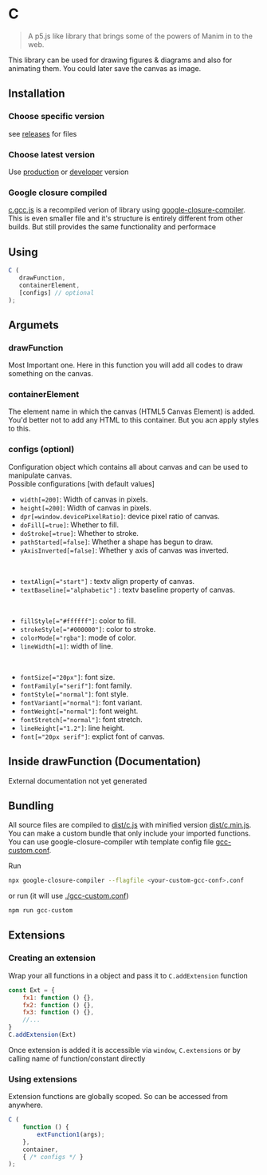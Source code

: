 # C

> A p5.js like library that brings some of the powers of Manim in to the web.

This library can be used for drawing figures & diagrams and also for animating them. You could later save the canvas as image.

## Installation

### Choose specific version

see [releases](https://github.com/Roopesh2/C/releases) for files

### Choose latest version

Use [production](dist/c.min.js) or [developer](dist/c.js) version

### Google closure compiled

[c.gcc.js](dist/c.gcc.js) is a recompiled verion of library using [google-closure-compiler](https://www.npmjs.com/package/google-closure-compiler). This is even smaller file and it's structure is entirely different from other builds. But still provides the same functionality and performace


## Using

 ```js
C (
	drawFunction,
	containerElement,
	[configs] // optional
);
```

## Argumets
### drawFunction

Most Important one. Here in this function you will add all codes to draw something on the canvas.

### containerElement

The element name in which the canvas (HTML5 Canvas Element) is added.
You'd better not to add any HTML to this container.
But you acn apply styles to this.

### configs (optionl)

Configuration object which contains all about canvas and can be used to manipulate canvas.  
Possible configurations [with default values]

* `width[=200]`: Width of canvas in pixels.
* `height[=200]`: Width of canvas in pixels.
* `dpr[=window.devicePixelRatio]`: device pixel ratio of canvas.
* `doFill[=true]`: Whether to fill.
* `doStroke[=true]`: Whether to stroke.
* `pathStarted[=false]`: Whether a shape has begun to draw.
* `yAxisInverted[=false]`: Whether y axis of canvas was inverted.

<br>

* `textAlign[="start"]` : textv align property of canvas.
* `textBaseline[="alphabetic"]` : textv baseline property of canvas.

<br>

* `fillStyle[="#ffffff"]`: color to fill.
* `strokeStyle[="#000000"]`: color to stroke.
* `colorMode[="rgba"]`: mode of color.
* `lineWidth[=1]`: width of line.

<br>

* `fontSize[="20px"]`: font size.
* `fontFamily[="serif"]`: font family.
* `fontStyle[="normal"]`: font style.
* `fontVariant[="normal"]`: font variant.
* `fontWeight[="normal"]`: font weight.
* `fontStretch[="normal"]`: font stretch.
* `lineHeight[="1.2"]`: line height.
* `font[="20px serif"]`: explict font of canvas.

## Inside drawFunction (Documentation)

External documentation not yet generated

## Bundling

All source files are compiled to [dist/c.js](./dist/c.js) with minified version [dist/c.min.js](./dist/c.min.js). You can make a custom bundle that only include your imported functions. You can use google-closure-compiler wtih template config file [gcc-custom.conf](./gcc-custom.conf).

Run 
```bash
npx google-closure-compiler --flagfile <your-custom-gcc-conf>.conf
```
or run (it will use [./gcc-custom.conf](./gcc-custom.conf)) 
```bash
npm run gcc-custom
```



## Extensions

### Creating an extension

Wrap your all functions in a object and pass it to `C.addExtension` function

```js
const Ext = {
	fx1: function () {},
	fx2: function () {},
	fx3: function () {},
	//...
}
C.addExtension(Ext)
 ```

Once extension is added it is accessible via
`window`, `C.extensions` or by calling name of function/constant directly

### Using extensions

Extension functions are globally scoped. So can be accessed from anywhere.

```js
C (
	function () {
		extFunction1(args);
	},
	container,
	{ /* configs */ }
);
```
